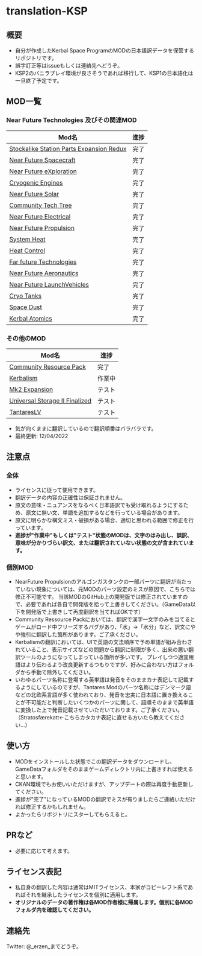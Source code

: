 # translation-KSP

## 概要

- 自分が作成したKerbal Space ProgramのMODの日本語訳データを保管するリポジトリです。
- 誤字訂正等はissueもしくは連絡先へどうぞ。
- KSP2のバニラプレイ環境が良さそうであれば移行して、KSP1の日本語化は一旦終了予定です。

## MOD一覧

### Near Future Technologies 及びその関連MOD

| Mod名                                                                                                                                                     | 進捗 |
| --------------------------------------------------------------------------------------------------------------------------------------------------------- | ---- |
| [Stockalike Station Parts Expansion Redux](https://forum.kerbalspaceprogram.com/index.php?/topic/170211-112-stockalike-station-parts-redux-june-12-2022/) | 完了 |
| [Near Future Spacecraft](https://forum.kerbalspaceprogram.com/index.php?/topic/155465-most-112x-near-future-technologies-august-26/)                      | 完了 |
| [Near Future eXploration](https://forum.kerbalspaceprogram.com/index.php?/topic/155465-most-112x-near-future-technologies-august-26/)                     | 完了 |
| [Cryogenic Engines](https://forum.kerbalspaceprogram.com/index.php?/topic/106089-112x-cryogenic-engines-liquid-hydrogen-and-methane-rockets-jan-22-2022/) | 完了 |
| [Near Future Solar](https://forum.kerbalspaceprogram.com/index.php?/topic/155465-most-112x-near-future-technologies-august-26/)                           | 完了 |
| [Community Tech Tree](https://forum.kerbalspaceprogram.com/index.php?/topic/90530-112x-community-tech-tree-july-3/)                                       | 完了 |
| [Near Future Electrical](https://forum.kerbalspaceprogram.com/index.php?/topic/155465-most-112x-near-future-technologies-august-26/)                      | 完了 |
| [Near Future Propulsion](https://forum.kerbalspaceprogram.com/index.php?/topic/155465-most-112x-near-future-technologies-august-26/)                      | 完了 |
| [System Heat](https://forum.kerbalspaceprogram.com/index.php?/topic/193909-112x-systemheat-a-replacement-for-the-coreheat-system-october-9/)              | 完了 |
| [Heat Control](https://forum.kerbalspaceprogram.com/index.php?/topic/112027-112x-heat-control-more-radiators-august-22-2021/)                             | 完了 |
| [Far future Technologies](https://forum.kerbalspaceprogram.com/index.php?/topic/199070-112x-far-future-technologies-august-23-new-engine/)                | 完了 |
| [Near Future Aeronautics](https://forum.kerbalspaceprogram.com/index.php?/topic/155465-most-112x-near-future-technologies-august-26/)                     | 完了 |
| [Near Future LaunchVehicles](https://forum.kerbalspaceprogram.com/index.php?/topic/155465-most-112x-near-future-technologies-august-26/)                  | 完了 |
| [Cryo Tanks](https://forum.kerbalspaceprogram.com/index.php?/topic/106089-112x-cryogenic-engines-liquid-hydrogen-and-methane-rockets-jan-22-2022/)        | 完了 |
| [Space Dust](https://forum.kerbalspaceprogram.com/index.php?/topic/197723-112x-space-dust-atmospheric-and-exospheric-harvesting-24062022/)                | 完了 |
| [Kerbal Atomics](https://forum.kerbalspaceprogram.com/index.php?/topic/130503-112x-kerbal-atomics-fancy-nuclear-engines-january-22%C2%A02022/)            | 完了 |

### その他のMOD

| Mod名                                                                                                                              | 進捗   |
| ---------------------------------------------------------------------------------------------------------------------------------- | ------ |
| [Community Resource Pack](https://forum.kerbalspaceprogram.com/index.php?/topic/83007-1x-community-resource-pack/)                 | 完了   |
| [Kerbalism](https://github.com/Kerbalism/Kerbalism)                                                                                | 作業中 |
| [Mk2 Expansion](https://forum.kerbalspaceprogram.com/index.php?/topic/109145-112x-mk2-expansion-v191-update-10521/)                | テスト |
| [Universal Storage II Finalized](https://spacedock.info/mod/2960/Universal%20Storage%20II%20Finalized)                             | テスト |
| [TantaresLV](https://forum.kerbalspaceprogram.com/index.php?/topic/73686-112x-tantares-stockalike-soyuz-and-mir-150872022tsyklon/) | テスト |

- 気が向くままに翻訳しているので翻訳順番はバラバラです。
- 最終更新: 12/04/2022

## 注意点

### 全体

- ライセンスに従って使用できます。
- 翻訳データの内容の正確性は保証されません。
- 原文の意味・ニュアンスをなるべく日本語訳でも受け取れるようにするため、原文に無い文、単語を追加するなどを行っている場合があります。
- 原文に明らかな構文ミス・破損がある場合、適切と思われる範囲で修正を行っています。
- **進捗が"作業中"もしくは"テスト"状態のMODは、文字のはみ出し、誤訳、意味が分かりづらい訳文、または翻訳されていない状態の文が含まれています。**

### 個別MOD

- NearFuture Propulsionのアルゴンガスタンクの一部パーツに翻訳が当たっていない現象については、元MODのパーツ設定のミスが原因で、こちらでは修正不可能です。
当該MODのGitHub上の開発版では修正されていますので、必要であれば各自で開発版を拾って上書きしてください。（GameData以下を開発版で上書きして再度翻訳を当てればOKです）
- Community Ressource Packにおいては、翻訳で漢字一文字のみを当てるとゲームがロード中フリーズするバグがあり、「水」→「水分」など、訳文にやや強引に翻訳した箇所があります。ご了承ください。
- Kerbalismの翻訳においては、UIで英語の文法順序で予め単語が組み合わされていること、表示サイズなどの問題から翻訳に制限が多く、出来の悪い翻訳ツールのようになってしまっている箇所が多いです。
プレイしつつ適宜用語はより伝わるよう改良更新するつもりですが、好みに合わない方はフォルダから手動で除外してください。
- いわゆるパーツ名称に登場する英単語は発音をそのままカナ表記して記載するようにしているのですが、Tantares Modのパーツ名称にはデンマーク語などの北欧系言語が多く使われており、発音を忠実に日本語に置き換えることが不可能だと判断したいくつかのパーツに関して、語順そのままで英単語に変換した上で発音記載させていただいております。ご了承ください。（Stratosfærekatt←こちらカタカナ表記に直せる方いたら教えてください...）

## 使い方

- MODをインストールした状態でこの翻訳データをダウンロードし、GameDataフォルダをそのままゲームディレクトリ内に上書きすれば使えると思います。
- CKAN環境でもお使いいただけますが、アップデートの際は再度手動更新してください。
- 進捗が"完了"になっているMODの翻訳でミスが有りましたらご連絡いただければ修正するかもしれません。
- よかったらリポジトリにスターしてもらえると。

## PRなど

- 必要に応じて考えます。

## ライセンス表記

- 私自身の翻訳した内容は通常はMITライセンス、本家がコピーレフト系であればそれを継承したライセンスを個別に適用します。
- **オリジナルのデータの著作権は各MOD作者様に帰属します。個別に各MODフォルダ内を確認してください。**

## 連絡先

Twitter: @_erzen_までどうぞ。
